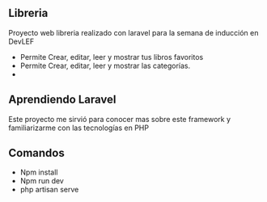 ## Libreria

Proyecto web libreria realizado con laravel para la semana de inducción en DevLEF

-   Permite Crear, editar, leer y mostrar tus libros favoritos
-   Permite Crear, editar, leer y mostrar las categorías.
-

## Aprendiendo Laravel

Este proyecto me sirvió para conocer mas sobre este framework y familiarizarme con las tecnologías en PHP

## Comandos

-   Npm install
-   Npm run dev
-   php artisan serve
